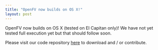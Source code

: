 ```yaml
---
title: "OpenFV now builds on OS X!"
layout: post
---
```


OpenFV now builds on OS X (tested on El Capitan only)! We have not yet tested full execution yet but that should follow soon.

Please visit our code repository <a href="https://github.com/abhishekbajpayee/openfv" target="_blank">here</a> to download and / or contribute.